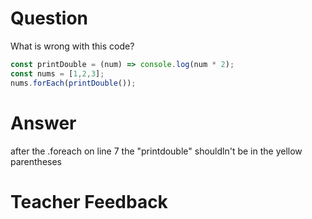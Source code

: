 # Question
What is wrong with this code?

```js
const printDouble = (num) => console.log(num * 2);
const nums = [1,2,3];
nums.forEach(printDouble());
```

# Answer
after the .foreach on line 7 the "printdouble" shouldln't be in the yellow parentheses 

# Teacher Feedback
